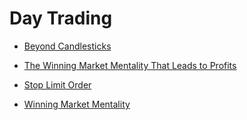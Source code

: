 # Day Trading

* [Beyond Candlesticks](beyond-candlesticks/README.md)

* [The Winning Market Mentality That Leads to Profits](winning-market-mentality/README.md)

* [Stop Limit Order](stop-limit-order/README.md)

* [Winning Market Mentality](winning-market-mentality/README.md)
